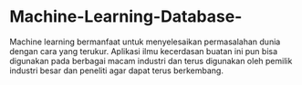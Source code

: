 # Machine-Learning-Database-
Machine learning bermanfaat untuk menyelesaikan permasalahan dunia dengan cara yang terukur. Aplikasi ilmu kecerdasan buatan ini pun bisa digunakan pada berbagai macam industri dan terus digunakan oleh pemilik industri besar dan peneliti agar dapat terus berkembang.
